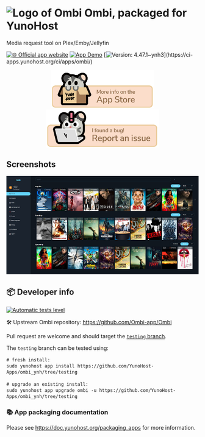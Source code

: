 <!--
N.B.: This README was automatically generated by <https://github.com/YunoHost/apps_tools/blob/main/readme_generator>
It shall NOT be edited by hand.
-->

<h1>
  <img src="https://raw.githubusercontent.com/YunoHost/apps/main/logos/ombi.png" width="32px" alt="Logo of Ombi">
  Ombi, packaged for YunoHost
</h1>

Media request tool on Plex/Emby/Jellyfin

[![🌐 Official app website](https://img.shields.io/badge/Official_app_website-darkgreen?style=for-the-badge)](https://ombi.io/)
[![App Demo](https://img.shields.io/badge/App_Demo-blue?style=for-the-badge)](https://app.ombi.io/landingpage)
[![Version: 4.47.1~ynh3](https://img.shields.io/badge/Version-4.47.1~ynh3-rgb(18,138,11)?style=for-the-badge)](https://ci-apps.yunohost.org/ci/apps/ombi/)

<div align="center">
<a href="https://apps.yunohost.org/app/ombi"><img height="100px" src="https://github.com/YunoHost/yunohost-artwork/raw/refs/heads/main/badges/neopossum-badges/badge_more_info_on_the_appstore.svg"/></a>
<a href="https://github.com/YunoHost-Apps/ombi_ynh/issues"><img height="100px" src="https://github.com/YunoHost/yunohost-artwork/raw/refs/heads/main/badges/neopossum-badges/badge_report_an_issue.svg"/></a>
</div>


## Screenshots
![Screenshot of Ombi](./doc/screenshots/screenshot.jpg)

## 📦 Developer info

[![Automatic tests level](https://apps.yunohost.org/badge/cilevel/ombi)](https://ci-apps.yunohost.org/ci/apps/ombi/)

🛠️ Upstream Ombi repository: <https://github.com/Ombi-app/Ombi>

Pull request are welcome and should target the [`testing` branch](https://github.com/YunoHost-Apps/ombi_ynh/tree/testing).

The `testing` branch can be tested using:
```
# fresh install:
sudo yunohost app install https://github.com/YunoHost-Apps/ombi_ynh/tree/testing

# upgrade an existing install:
sudo yunohost app upgrade ombi -u https://github.com/YunoHost-Apps/ombi_ynh/tree/testing
```

### 📚 App packaging documentation

Please see <https://doc.yunohost.org/packaging_apps> for more information.